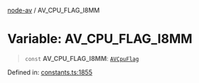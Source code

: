 [node-av](../globals.md) / AV\_CPU\_FLAG\_I8MM

# Variable: AV\_CPU\_FLAG\_I8MM

> `const` **AV\_CPU\_FLAG\_I8MM**: [`AVCpuFlag`](../type-aliases/AVCpuFlag.md)

Defined in: [constants.ts:1855](https://github.com/seydx/av/blob/f8631fc881b394300b1479f511d55cf1c370a87f/src/constants/constants.ts#L1855)
